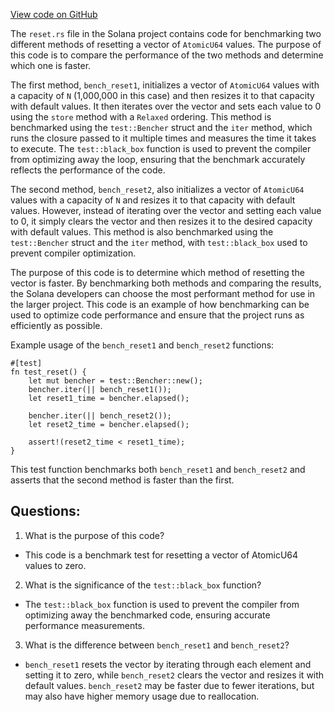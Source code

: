 [View code on GitHub](https://github.com/solana-labs/solana/blob/master/perf/benches/reset.rs)

The `reset.rs` file in the Solana project contains code for benchmarking two different methods of resetting a vector of `AtomicU64` values. The purpose of this code is to compare the performance of the two methods and determine which one is faster.

The first method, `bench_reset1`, initializes a vector of `AtomicU64` values with a capacity of `N` (1,000,000 in this case) and then resizes it to that capacity with default values. It then iterates over the vector and sets each value to 0 using the `store` method with a `Relaxed` ordering. This method is benchmarked using the `test::Bencher` struct and the `iter` method, which runs the closure passed to it multiple times and measures the time it takes to execute. The `test::black_box` function is used to prevent the compiler from optimizing away the loop, ensuring that the benchmark accurately reflects the performance of the code.

The second method, `bench_reset2`, also initializes a vector of `AtomicU64` values with a capacity of `N` and resizes it to that capacity with default values. However, instead of iterating over the vector and setting each value to 0, it simply clears the vector and then resizes it to the desired capacity with default values. This method is also benchmarked using the `test::Bencher` struct and the `iter` method, with `test::black_box` used to prevent compiler optimization.

The purpose of this code is to determine which method of resetting the vector is faster. By benchmarking both methods and comparing the results, the Solana developers can choose the most performant method for use in the larger project. This code is an example of how benchmarking can be used to optimize code performance and ensure that the project runs as efficiently as possible.

Example usage of the `bench_reset1` and `bench_reset2` functions:

```
#[test]
fn test_reset() {
    let mut bencher = test::Bencher::new();
    bencher.iter(|| bench_reset1());
    let reset1_time = bencher.elapsed();

    bencher.iter(|| bench_reset2());
    let reset2_time = bencher.elapsed();

    assert!(reset2_time < reset1_time);
}
```

This test function benchmarks both `bench_reset1` and `bench_reset2` and asserts that the second method is faster than the first.
## Questions: 
 1. What is the purpose of this code?
- This code is a benchmark test for resetting a vector of AtomicU64 values to zero.

2. What is the significance of the `test::black_box` function?
- The `test::black_box` function is used to prevent the compiler from optimizing away the benchmarked code, ensuring accurate performance measurements.

3. What is the difference between `bench_reset1` and `bench_reset2`?
- `bench_reset1` resets the vector by iterating through each element and setting it to zero, while `bench_reset2` clears the vector and resizes it with default values. `bench_reset2` may be faster due to fewer iterations, but may also have higher memory usage due to reallocation.